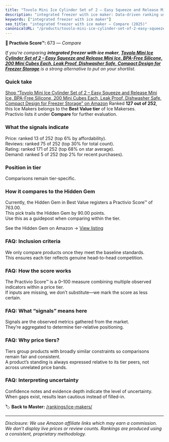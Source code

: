 ```yaml
---
title: "Tovolo Mini Ice Cylinder Set of 2 – Easy Squeeze and Release Mini Ice, BPA-Free Silicone, 200 Mini Cubes Each, Leak Proof, Dishwasher Safe, Compact Design for Freezer Storage"
description: "integrated freezer with ice maker: Data-driven ranking using the Practivio Score™. Positioned by quality, value, demand, findability, momentum."
keywords: ["integrated freezer with ice maker"]
seo_title: "integrated freezer with ice maker — Compare (2025)"
canonicalURL: "/products/tovolo-mini-ice-cylinder-set-of-2-easy-squeeze-and-release-mini-ice-bpa-free-silicone-200-mini-cubes-each-leak-proof-dishwasher-safe-compact-design-for-freezer-storage-B0CRT9VTGM/"
---
```


**🛒 Practivio Score™:** 673 — _Compare_


*If you're comparing **integrated freezer with ice maker**, **[Tovolo Mini Ice Cylinder Set of 2 – Easy Squeeze and Release Mini Ice, BPA-Free Silicone, 200 Mini Cubes Each, Leak Proof, Dishwasher Safe, Compact Design for Freezer Storage](https://www.amazon.com/dp/B0CRT9VTGM?tag=practivio-20)** is a strong alternative to put on your shortlist.*
### Quick take
[Shop “Tovolo Mini Ice Cylinder Set of 2 – Easy Squeeze and Release Mini Ice, BPA-Free Silicone, 200 Mini Cubes Each, Leak Proof, Dishwasher Safe, Compact Design for Freezer Storage” on Amazon](https://www.amazon.com/dp/B0CRT9VTGM?tag=practivio-20)
Ranked **127 out of 252**, this Ice Makers belongs to the **Best Value tier** of Ice Makerses.  
Practivio lists it under **Compare** for further evaluation.

### What the signals indicate
Price: ranked 13 of 252 (top 6% by affordability).  
Reviews: ranked 75 of 252 (top 30% for total count).  
Rating: ranked 171 of 252 (top 68% on star average).  
Demand: ranked 5 of 252 (top 2% for recent purchases).

### Position in tier
Comparisons remain tier-specific.

### How it compares to the Hidden Gem
Currently, the Hidden Gem in Best Value registers a Practivio Score™ of 763.00.  
This pick trails the Hidden Gem by 90.00 points.  
Use this as a guidepost when comparing within the tier.  

See the Hidden Gem on Amazon → [View listing](https://www.amazon.com/dp/B00197WV7I?tag=practivio-20)

### FAQ: Inclusion criteria
We only compare products once they meet the baseline standards.  
This ensures each tier reflects genuine head-to-head competition.

### FAQ: How the score works
The Practivio Score™ is a 0–100 measure combining multiple observed indicators within a price tier.  
If inputs are missing, we don’t substitute—we mark the score as less certain.

### FAQ: What “signals” means here
Signals are the observed metrics gathered from the market.  
They’re aggregated to determine tier-relative positioning.

### FAQ: Why price tiers?
Tiers group products with broadly similar constraints so comparisons remain fair and consistent.  
A product’s standing is always expressed relative to its tier peers, not across unrelated price bands.

### FAQ: Interpreting uncertainty
Confidence notes and evidence depth indicate the level of uncertainty.  
When gaps exist, results lean cautious instead of filled-in.

<!-- Missing template for Compare/CompareWithinPriceClass -->


🏷️ **Back to Master:** [/rankings/ice-makers/](/rankings/ice-makers/)

---
_Disclosure: We use Amazon affiliate links which may earn a commission. We don’t display live prices or review counts. Rankings are produced using a consistent, proprietary methodology._
